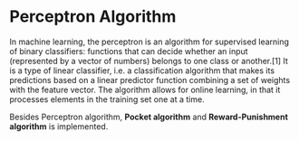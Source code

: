 
# Perceptron Algorithm

In machine learning, the perceptron is an algorithm for supervised learning of binary classifiers: functions that can decide whether an input (represented by a vector of numbers) belongs to one class or another.[1] It is a type of linear classifier, i.e. a classification algorithm that makes its predictions based on a linear predictor function combining a set of weights with the feature vector. The algorithm allows for online learning, in that it processes elements in the training set one at a time.

Besides Perceptron algorithm, **Pocket algorithm** and **Reward-Punishment algorithm** is implemented.

